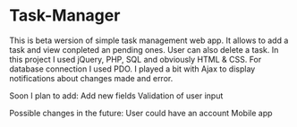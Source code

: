 # Task-Manager
This is beta wersion of simple task management web app. 
It allows to add a task and view conpleted an pending ones. User can also delete a task.
In this project I used jQuery, PHP, SQL and obviously HTML & CSS. 
For database connection I used PDO. 
I played a bit with Ajax to display notifications about changes made and error.

Soon I plan to add:
Add new fields
Validation of user input 


Possible changes in the future: 
User could have an account
Mobile app
